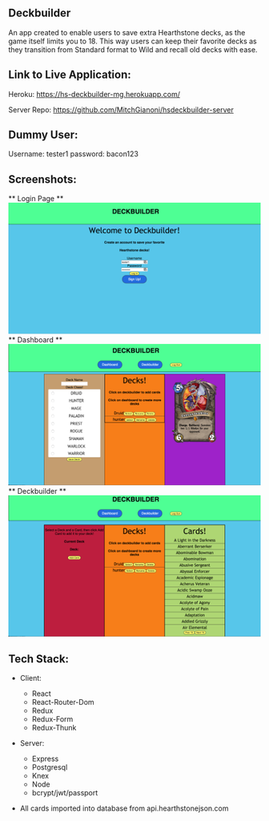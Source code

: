 ## Deckbuilder

An app created to enable users to save extra Hearthstone decks, as the game itself limits you to 18. This way users can keep their favorite decks as they transition from Standard format to Wild and recall old decks with ease.

## Link to Live Application:

Heroku: https://hs-deckbuilder-mg.herokuapp.com/

Server Repo: https://github.com/MitchGianoni/hsdeckbuilder-server

## Dummy User:

Username: tester1
password: bacon123

## Screenshots:
** Login Page **
![image](/SCREENSHOTS/login.png)
** Dashboard **
![image](/SCREENSHOTS/dashboard.png)
** Deckbuilder **
![image](/SCREENSHOTS/deckbuilder.png)

## Tech Stack:
- Client:
  - React
  - React-Router-Dom
  - Redux
  - Redux-Form
  - Redux-Thunk
- Server:
  - Express
  - Postgresql
  - Knex
  - Node
  - bcrypt/jwt/passport

- All cards imported into database from api.hearthstonejson.com
